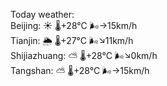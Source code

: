 Today weather:  
Beijing: ☀️ 🌡️+28°C 🌬️→15km/h  
Tianjin: 🌦 🌡️+27°C 🌬️↘11km/h  
Shijiazhuang: ⛅️  🌡️+28°C 🌬️↘0km/h  
Tangshan: ⛅️  🌡️+28°C 🌬️→15km/h  
